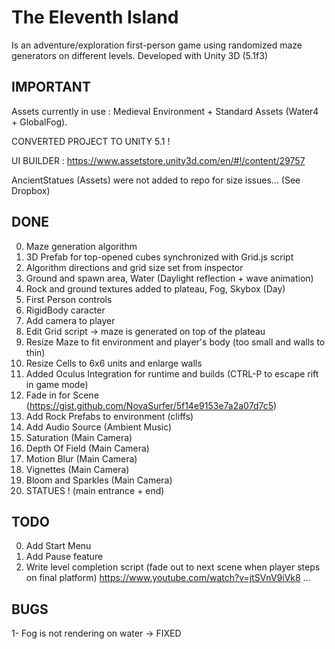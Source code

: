 # The Eleventh Island
Is an adventure/exploration first-person game using randomized maze generators on different levels. 
Developed with Unity 3D (5.1f3)


IMPORTANT
-------
Assets currently in use : Medieval Environment + Standard Assets (Water4 + GlobalFog).

CONVERTED PROJECT TO UNITY 5.1 !

UI BUILDER : https://www.assetstore.unity3d.com/en/#!/content/29757

AncientStatues (Assets) were not added to repo for size issues... (See Dropbox)

DONE
-------

0. Maze generation algorithm
0. 3D Prefab for top-opened cubes synchronized with Grid.js script
0. Algorithm directions and grid size set from inspector
0. Ground and spawn area, Water (Daylight reflection + wave animation)
0. Rock and ground textures added to plateau, Fog, Skybox (Day)
0. First Person controls
0. RigidBody caracter
0. Add camera to player
0. Edit Grid script -> maze is generated on top of the plateau
0. Resize Maze to fit environment and player's body (too small and walls to thin)
0. Resize Cells to 6x6 units and enlarge walls
0. Added Oculus Integration for runtime and builds (CTRL-P to escape rift in game mode)
0. Fade in for Scene (https://gist.github.com/NovaSurfer/5f14e9153e7a2a07d7c5)
0. Add Rock Prefabs to environment (cliffs)
0. Add Audio Source (Ambient Music)
0. Saturation (Main Camera)
0. Depth Of Field (Main Camera)
0. Motion Blur (Main Camera)
0. Vignettes (Main Camera)
0. Bloom and Sparkles (Main Camera)
0. STATUES ! (main entrance + end)

TODO
-------
0. Add Start Menu
0. Add Pause feature
0. Write level completion script (fade out to next scene when player steps on final platform) https://www.youtube.com/watch?v=jtSVnV9iVk8
...

BUGS
-------
1- Fog is not rendering on water -> FIXED
